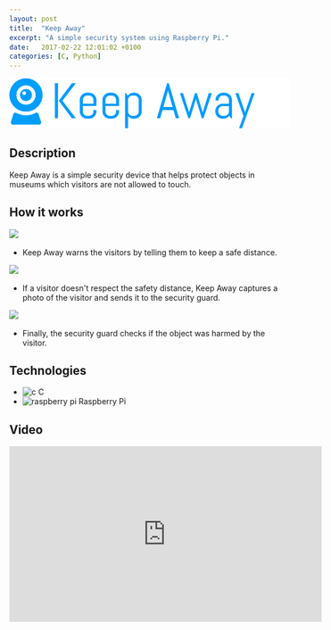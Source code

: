 ```yaml
---
layout: post
title:  "Keep Away"
excerpt: "A simple security system using Raspberry Pi."
date:   2017-02-22 12:01:02 +0100
categories: [C, Python]
---
```


![](https://github.com/medihebfaiza/KeepAway/blob/master/docs/Logo.png?raw=true)

## Description

Keep Away is a simple security device that helps protect objects in museums which visitors are not allowed to touch.

## How it works 

![](https://github.com/medihebfaiza/KeepAway/blob/master/docs/tex/imgs/fonct1.png?raw=true)

* Keep Away warns the visitors by telling them to keep a safe distance.

![](https://github.com/medihebfaiza/KeepAway/blob/master/docs/tex/imgs/fonct2.png?raw=true)

* If a visitor doesn't respect the safety distance, Keep Away captures a photo of the visitor and sends it to the security guard.

![](https://github.com/medihebfaiza/KeepAway/blob/master/docs/tex/imgs/fonct3.png?raw=true)

* Finally, the security guard checks if the object was harmed by the visitor.

## Technologies

- <img src="https://cdn.svgporn.com/logos/c.svg" alt="c" style="width:20px;"/> C
- <img src="https://cdn.svgporn.com/logos/raspberry-pi.svg" alt="raspberry pi" style="width:20px;"/> Raspberry Pi

## Video

<iframe width="560" height="315" src="https://www.youtube.com/embed/P4nUwxE2ia0" frameborder="0" allow="accelerometer; autoplay; encrypted-media; gyroscope; picture-in-picture" allowfullscreen></iframe>
